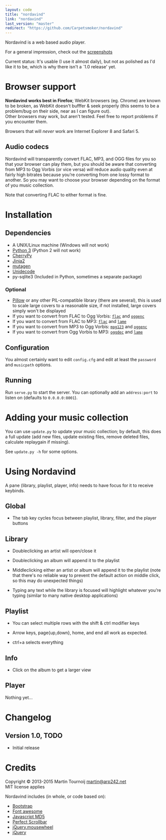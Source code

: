 ```yaml
---
layout: code
title: "nordavind"
link: "nordavind"
last_version: "master"
redirect: "https://github.com/Carpetsmoker/nordavind"
---
```


Nordavind is a web based audio player.

For a general impression, check out the [screenshots](https://bitbucket.org/Carpetsmoker/nordavind/wiki/Home)

Current status: It's usable (I use it almost daily), but not as polished as I'd
like it to be, which is why there isn't a `1.0 release' yet.


Browser support
===============
**Nordavind works best in Firefox**; WebKit browsers (eg. Chrome) are known to
be broken, as WebKit doesn't bufffer & seek properly (this seems to be a
problem/bug on their side, near as I can figure out).  
Other browsers may work, but aren't tested. Feel free to report problems if you
encounter them.

Browsers that will *never* work are Internet Explorer 8 and Safari 5.


Audio codecs
------------
Nordavind will transparently convert FLAC, MP3, and OGG files for you so that
your browser can play them, but you should be aware that converting from MP3 to
Ogg Vorbis (or vice versa) *will* reduce audio quality even at fairly high
bitrates because you’re converting from one lossy format to another. So you
may want to choose your browser depending on the format of you music collection.

Note that converting FLAC to either format is fine.


Installation
============

Dependencies
------------
- A UNIX/Linux machine (Windows will not work)
- [Python 3](http://python.org/) (Python 2 will not work)
- [CherryPy](http://www.cherrypy.org/)
- [Jinja2](http://jinja.pocoo.org/docs/)
- [mutagen](https://pypi.python.org/pypi/mutagen)
- [Unidecode](https://pypi.python.org/pypi/Unidecode)
- py-sqlite3 (Included in Python, sometimes a separate package)


### Optional
- [Pillow](https://github.com/python-imaging/Pillow) or any other PIL-compatible
  library (there are several), this is used to scale large covers to a
  reasonable size, if not installed, large covers simply won't be displayed
- If you want to convert from FLAC to Ogg Vorbis: [`flac`][flac] and [`oggenc`][vorbis]
- If you want to convert from FLAC to MP3: [`flac`][flac] and [`lame`][lame]
- If you want to convert from MP3 to Ogg Vorbis: [`mpg123`][mpg123] and [`oggenc`][vorbis]
- If you want to convert from Ogg Vorbis to MP3: [`oggdec`][vorbis] and [`lame`][lame]

[flac]: http://xiph.org/flac/
[vorbis]: http://www.vorbis.com/
[mpg123]: http://mpg123.org/
[lame]: http://lame.sourceforge.net/


Configuration
-------------
You almost certainly want to edit `config.cfg` and edit at least the `password`
and `musicpath` options.


Running
-------
Run `serve.py` to start the server. You can optionally add an `address:port`
to listen on (defaults to `0.0.0.0:8001`).


Adding your music collection
============================
You can use `update.py` to update your music collection; by default, this does a
full update (add new files, update existing files, remove deleted files,
calculate replaygain if missing).

See `update.py -h` for some options.


Using Nordavind
===============
A pane (library, playlist, player, info) needs to have focus for it to receive
keybinds.


Global
------
- The tab key cycles focus between playlist, library, filter, and the player
  buttons


Library
-------
- Doubleclicking an artist will open/close it

- Doubleclicking an album will append it to the playlist

- Middleclicking either an artist or album will append it to the playlist (note
  that there's no reliable way to prevent the default action on middle click, so
  this may do unexpected things)

- Typing any text while the library is focused will highlight whatever you’re
  typing (similar to many native desktop applications)


Playlist
--------
- You can select multiple rows with the shift & ctrl modifier keys

- Arrow keys, page{up,down}, home, and end all work as expected.

- ctrl+a selects everything


Info
----
- Click on the album to get a larger view


Player
------
Nothing yet...


Changelog
=========

Version 1.0, TODO
-----------------
- Initial release


Credits
=======
Copyright © 2013-2015 Martin Tournoij <martin@arp242.net>  
MIT license applies

Nordavind includes (in whole, or code based on):

- [Bootstrap](http://getbootstrap.com/)
- [Font awesome](http://fortawesome.github.io/Font-Awesome/)
- [Javascript MD5](http://pajhome.org.uk/crypt/md5/md5.html)
- [Perfect Scrollbar](http://github.com/noraesae/perfect-scrollbar)
- [jQuery.mousewheel](https://github.com/brandonaaron/jquery-mousewheel)
- [jQuery](http://jquery.com/)
